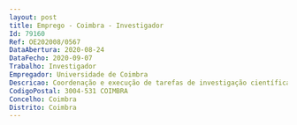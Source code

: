 ```yaml
--- 
layout: post
title: Emprego - Coimbra - Investigador
Id: 79160
Ref: OE202008/0567
DataAbertura: 2020-08-24
DataFecho: 2020-09-07
Trabalho: Investigador
Empregador: Universidade de Coimbra
Descricao: Coordenação e execução de tarefas de investigação científica sobre processos de biologia do envelhecimento e ou doenças crónicas associadas ao envelhecimento  Angariação de financiamento competitivo nacional e internacional para a prossecução das tarefas acima mencionadas  Formação de recursos humanos nas áreas acima mencionadas e colaboração em atividades docentes de 3.º ciclo na área da biomedicina dentro da sua esfera de competências  Desenvolvimento de produtos e ou serviços em colaboração com os parceiros com vocação industrial  Participação em ações de divulgação científica dentro da sua esfera de competências
CodigoPostal: 3004-531 COIMBRA
Concelho: Coimbra
Distrito: Coimbra
--- 
```

